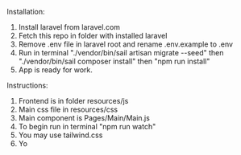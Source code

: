 Installation:
1. Install laravel from laravel.com
2. Fetch this repo in folder with installed laravel
3. Remove .env file in laravel root and rename .env.example to .env
4. Run in terminal "./vendor/bin/sail artisan migrate --seed" then "./vendor/bin/sail composer install" then "npm run install"
5. App is ready for work.
 
Instructions:

1. Frontend is in folder resources/js
2. Main css file in resources/css
3. Main component is Pages/Main/Main.js
4. To begin run in terminal "npm run watch"
5. You may use tailwind.css
6. Yo

